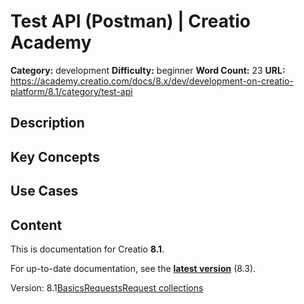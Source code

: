 # Test API (Postman) | Creatio Academy

**Category:** development **Difficulty:** beginner **Word Count:** 23 **URL:**
https://academy.creatio.com/docs/8.x/dev/development-on-creatio-platform/8.1/category/test-api

## Description

## Key Concepts

## Use Cases

## Content

This is documentation for Creatio **8.1**.

For up-to-date documentation, see the
**[latest version](/docs/8.x/dev/development-on-creatio-platform/category/test-api)**
(8.3).

Version:
8.1[Basics](/docs/8.x/dev/development-on-creatio-platform/8.1/integrations-and-api/using-postman/overview)[Requests](/docs/8.x/dev/development-on-creatio-platform/8.1/integrations-and-api/using-postman/working-with-requests)[Request collections](/docs/8.x/dev/development-on-creatio-platform/8.1/integrations-and-api/using-postman/working-with-request-collections)
